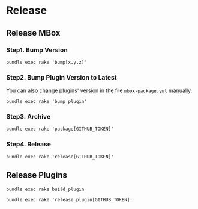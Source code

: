 # Release

## Release MBox
### Step1. Bump Version
```
bundle exec rake 'bump[x.y.z]'
```

### Step2. Bump Plugin Version to Latest
You can also change plugins' version in the file `mbox-package.yml` manually.
```
bundle exec rake 'bump_plugin'
```

### Step3. Archive
```
bundle exec rake 'package[GITHUB_TOKEN]'
```

### Step4. Release
```
bundle exec rake 'release[GITHUB_TOKEN]'
```

## Release Plugins
```
bundle exec rake build_plugin

bundle exec rake 'release_plugin[GITHUB_TOKEN]'
```
